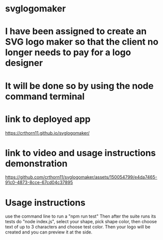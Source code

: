 # svglogomaker

# I have been assigned to create an SVG logo maker so that the client no longer needs to pay for a logo designer

# It will be done so by using the node command terminal

# link to deployed app 
https://crthorn11.github.io/svglogomaker/

# link to video and usage instructions demonstration
https://github.com/crthorn11/svglogomaker/assets/150054799/e4da7465-91c0-4873-8cce-67cd04c37895



# Usage instructions
use the command line to run a "npm run test"
Then after the suite runs its tests do "node index.js", select your shape, pick shape color, then choose text of up to 3 characters and choose test color. Then  your logo will be created and you can preview it at the side.